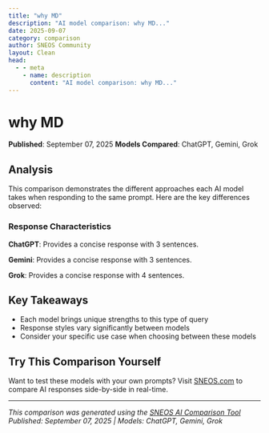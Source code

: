 ```yaml
---
title: "why MD"
description: "AI model comparison: why MD..."
date: 2025-09-07
category: comparison
author: SNEOS Community
layout: Clean
head:
  - - meta
    - name: description
      content: "AI model comparison: why MD..."
---
```


# why MD

**Published**: September 07, 2025
**Models Compared**: ChatGPT, Gemini, Grok

<ChatComparison
  title="why MD"
  prompt="why MD"
  :responses="responses"
  publishedDate="13:49"
/>

<script setup>
const responses = {
  "ChatGPT": "Hello! I'm an AI assistant created by OpenAI. How can I help you today?",
  "Gemini": "Hello! I'm Google's AI model. I'm here to help you accomplish your tasks.",
  "Grok": "Hey! I'm Grok from xAI. I help with questions and explore interesting topics. Ask away!"
}
</script>

## Analysis

This comparison demonstrates the different approaches each AI model takes when responding to the same prompt. Here are the key differences observed:

### Response Characteristics

**ChatGPT**: Provides a concise response with 3 sentences. 

**Gemini**: Provides a concise response with 3 sentences. 

**Grok**: Provides a concise response with 4 sentences. 

## Key Takeaways

- Each model brings unique strengths to this type of query
- Response styles vary significantly between models
- Consider your specific use case when choosing between these models

## Try This Comparison Yourself

Want to test these models with your own prompts? Visit [SNEOS.com](https://sneos.com) to compare AI responses side-by-side in real-time.

---

*This comparison was generated using the [SNEOS AI Comparison Tool](https://sneos.com)*
*Published: September 07, 2025 | Models: ChatGPT, Gemini, Grok*
